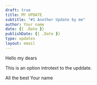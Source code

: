 ```yaml
---
draft: true
title: MY UPDATE
subtitle: "#1 Another Update by me"
author: Your name
date: {{ .Date }}
publishDate: {{ .Date }}
type: updates
layout: email
---
```

Hello my dears

This is an option introtext to the upddate.

All the best
Your name
